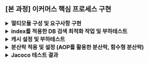 ## [본 과정] 이커머스 핵심 프로세스 구현

<details>
  <summary style="font-weight: bold; font-size: 17px;">멀티모듈 구성 및 요구사항 구현</summary>

## ERD

<img src="docs/images/movie.png" width="1000">

### 테이블 구성

- movie : 영화의 기본정보
- theater : 영화관 정보
- screen: 영화관의 상영관 정보
- schedule: 상영관의 일정표
- reservation: 영화예매 정보
- seat: 좌석 정보

## 멀티 모듈 구성도

```vi
├── movie-api/
│   └── interfaces/
│       ├── dto
│       └── controller
│
├── movie-domain/
│   ├── enums
│   ├── exception
│   ├── movie/
│   │   └── domain/
│   │       ├── movie 관련 POJO domain
│   │       ├── dto
│   │       ├── service
│   │       └── repository
│   ├── response
│   └── userAccount
│
├── movie-storage/
│   ├── config
│   ├── movie/
│   │   ├── mapper
│   │   ├── repository/
│   │   │   ├── JpaRepository
│   │   │   └── RepositoryImpl
│   │   └── entity/
│   │       └── MovieEntity
│   └── userAccount
│
└── movie-infrastructures/
    └── ... redis 추가를 위한 모듈
```
- movie-api
  - 외부와 통신을 담당하는 interfaces 영역으로 분리
- movie-domain
  - layered architecture 및 도메인 중심적인 관심사 분리를 위한 clean architecture 구성
- movie-storage
  - 도메인의 DI를 적용하기 위해 persistence layer 분리
  - 추후 디비 구성 변경을 용이하게 하기 위한 구성
  - NoSql을 추가 가능하도록 추가함
- movie-infrastructure
  - redis, kafka 등 인프라를 구성하기 위한 모듈

## 응답 api 구성

- url : /api/schedules?theaterId=1
- response
```json
GET http://localhost:8080/api/schedule?theaterId=1

HTTP/1.1 200 

{
  "resultCode": "SUCCESS",
  "result": [
    {
      "id": 1,
      "theater": {
        "id": 1,
        "name": "A영화관"
      },
      "screen": {
        "id": 1,
        "theaterId": 1,
        "name": "1관"
      },
      "movie": {
        "id": 1,
        "title": "범죄도시",
        "releaseDate": "2025-01-01T00:00:00",
        "thumbnailUrl": "http://thumbnailA.png",
        "runningTime": "120",
        "filmRating": "R_15",
        "genre": "ACTION"
      },
      "timeTables": [
        {
          "startDate": "2025-01-08T08:00:00",
          "endDate": "2025-01-08T10:00:00"
        },
        {
          "startDate": "2025-01-08T10:00:00",
          "endDate": "2025-01-08T12:00:00"
        },
        {
          "startDate": "2025-01-08T12:00:00",
          "endDate": "2025-01-08T14:00:00"
        },
        {
          "startDate": "2025-01-08T14:00:00",
          "endDate": "2025-01-08T16:00:00"
        },
        {
          "startDate": "2025-01-08T16:00:00",
          "endDate": "2025-01-08T18:00:00"
        },
        {
          "startDate": "2025-01-08T18:00:00",
          "endDate": "2025-01-08T20:00:00"
        },
        {
          "startDate": "2025-01-08T20:00:00",
          "endDate": "2025-01-08T22:00:00"
        },
        {
          "startDate": "2025-01-08T22:00:00",
          "endDate": "2025-01-08T23:00:00"
        }
      ]
    },

    ...
```

</details>


<details>
  <summary style="font-weight: bold; font-size: 17px;">index를 적용한 DB 검색 최적화 작업 및 부하테스트</summary>

<details>
  <summary style="font-weight: bold; font-size: 15px;">테스트 환경</summary>

#### 데미 데이스 수량

|    | 영화관 | 상영관   | 스케줄     | 영화  |
|----|-----|-------|---------|-----|
| 데이터 수량 | 100 | 1,000 | 100,000 | 500 |

> - 하나의 영화관은 10개의 상양관을 가진다.
> - 하나의 상영관은 랜덤한 하나의 영화를 가지며, 10개의 스케줄을 가진다.
> - 영화는 랜덤한 5개의 장르중 하나를 가지며, 2024-12-01 ~ 12-31가지의 랜덤한 개봉일을 가진다.

#### 부하 테스트

영화1 ~ 영화500 중 랜덤한 영화명 and 5개의 장르중 랜덤한 하나의 장르를 검색 조건으로 가진다. 

</details>

<details>
  <summary style="font-weight: bold; font-size: 15px;">모든 영화 스케줄 조회 - 메인 페이지</summary>

#### 쿼리

```sql
select
    se2_0.id,
    se2_0.created_at,
    se2_0.created_by,
    se2_0.modified_at,
    se2_0.modified_by,
    se2_0.name,
    se2_0.theater_id,
    se1_0.id,
    te1_0.id,
    te1_0.name,
    me1_0.id,
    me1_0.title,
    me1_0.film_rating,
    me1_0.genre,
    me1_0.released_at,
    me1_0.thumbnail_url,
    me1_0.running_time,
    se1_0.start_time,
    se1_0.end_time
from
    schedule se1_0
join theater te1_0 on te1_0.id=se1_0.theater_id
join screen se2_0 on se2_0.id=se1_0.screen_id
join movie me1_0 on me1_0.id=se1_0.movie_id
order by
    me1_0.released_at
```

#### 인덱스 적용전 실행계획

| id | select\_type | table | partitions | type | possible\_keys | key | key\_len | ref | rows | filtered | Extra |
| :--- | :--- | :--- | :--- | :--- | :--- | :--- | :--- | :--- | :--- | :--- | :--- |
| 1 | SIMPLE | se1\_0 | null | ALL | null | null | null | null | 99528 | 100 | Using where; Using temporary; Using filesort |
| 1 | SIMPLE | me1\_0 | null | eq\_ref | PRIMARY | PRIMARY | 8 | movie02.se1\_0.movie\_id | 1 | 100 | null |
| 1 | SIMPLE | te1\_0 | null | eq\_ref | PRIMARY | PRIMARY | 8 | movie02.se1\_0.theater\_id | 1 | 100 | null |
| 1 | SIMPLE | se2\_0 | null | eq\_ref | PRIMARY | PRIMARY | 8 | movie02.se1\_0.screen\_id | 1 | 100 | null |

#### 부하 테스트 결과

<img src="./docs/k6/all-schedule/before-appling-index.png">

</details>

<details>
  <summary style="font-weight: bold; font-size: 15px;">검색 조건을 적용한 영화 스케줄 조회</summary>

### 개요

영화명과 영화 장를를 이용한 검색 비교시  단일 인덱스 or 복합 인덱스를 적용한 조회 성능을 비교하고자 한다.  

- 쿼리

```sql
select
    se2_0.id, se2_0.created_at, se2_0.created_by, se2_0.modified_at, se2_0.modified_by, se2_0.name,
    se2_0.theater_id, se1_0.id, te1_0.id, te1_0.name, me1_0.id, me1_0.title,
    me1_0.film_rating, me1_0.genre, me1_0.released_at, me1_0.thumbnail_url,
    me1_0.running_time, se1_0.start_time, se1_0.end_time
from
    schedule se1_0
    join theater te1_0 on te1_0.id=se1_0.theater_id
    join screen se2_0 on se2_0.id=se1_0.screen_id
    join movie me1_0 on me1_0.id=se1_0.movie_id
where me1_0.title like '영화10%'
    and me1_0.genre = 'ACTION'
order by
    me1_0.released_at
```

### movie 단일 인덱스

- 적용한 인덱스 DDL

```sql
create index idx_movie_genre on movie(genre);
create index idx_movie_title on movie(title);
create index idx_movie_released on movie(released_at);
```

- 실행계획

| id | select\_type | table | partitions | type | possible\_keys | key | key\_len | ref | rows | filtered | Extra |
| :--- | :--- | :--- | :--- | :--- | :--- | :--- | :--- | :--- | :--- | :--- | :--- |
| 1 | SIMPLE | me1\_0 | null | ref | PRIMARY,idx\_movie\_genre,idx\_movie\_title | idx\_movie\_genre | 82 | const | 96 | 22.2 | Using where; Using filesort |
| 1 | SIMPLE | se1\_0 | null | ref | idx\_theater,idx\_screen,idx\_movie | idx\_movie | 9 | movie.me1\_0.id | 204 | 100 | Using where |
| 1 | SIMPLE | te1\_0 | null | eq\_ref | PRIMARY | PRIMARY | 8 | movie.se1\_0.theater\_id | 1 | 100 | null |
| 1 | SIMPLE | se2\_0 | null | eq\_ref | PRIMARY | PRIMARY | 8 | movie.se1\_0.screen\_id | 1 | 100 | null |


- 부하 테스트 결과

<img src="./docs/k6/searched-schedule/2.movie-single-index.png">

<br>

### movie 복합 인덱스

적용한 복합 인덱스 ddl

```sql
create index idx_title_genre_released_at on movie(title, genre, released_at);
```

- 실행계획

| id | select\_type | table | partitions | type | possible\_keys | key | key\_len | ref | rows | filtered | Extra |
| :--- | :--- | :--- | :--- | :--- | :--- | :--- | :--- | :--- | :--- | :--- | :--- |
| 1 | SIMPLE | me1\_0 | null | range | PRIMARY,idx\_title\_genre\_released\_at | idx\_title\_genre\_released\_at | 484 | null | 11 | 10 | Using index condition; Using filesort |
| 1 | SIMPLE | se1\_0 | null | ref | idx\_theater,idx\_screen,idx\_movie | idx\_movie | 9 | movie.me1\_0.id | 204 | 100 | Using where |
| 1 | SIMPLE | te1\_0 | null | eq\_ref | PRIMARY | PRIMARY | 8 | movie.se1\_0.theater\_id | 1 | 100 | null |
| 1 | SIMPLE | se2\_0 | null | eq\_ref | PRIMARY | PRIMARY | 8 | movie.se1\_0.screen\_id | 1 | 100 | null |

- 부하 테스트 결과

<img src="./docs/k6/searched-schedule/3.movie-multi-index.png">

### 결론

- RPS(Request per Second) 비교
  - 단일 인덱스 적용시 평균 RPS: 3,019.44
  - 복합 인덱스 적용시 평균 RPS: 3,219.11
- 응답 시간 (HTTP Response Duration)
  - 단일 인덱스
    - 평균: 115.98ms
    - p(90): 292.67ms
    - p(95): 365.73ms
  - 복합 인덱스
    - 평균: 108.83ms
    - p(90): 267.82ms
    - p(95): 327.58ms 
    
> - 상당한 쿼리 개선 효과는 보이지 못했지만 p(90) 기준 대략 10% 의 성능 향상을 보임
> - RDBMS는 하나의 테이블에 하나의 인덱스를 적용하여 쿼리가 동작하기 때문에 여러개의 인덱스가 존재한다면 그 중 가장 효율적인 인덱스 하나를 선택하여 적용한다.
> - 이때, 복합 인덱스를 적용한다면 쿼리 조회 성능 향상을 기대할 수 있다.

<br>

### Like vs 동등 비교연산자

- like 실행계획

| id | select\_type | table | partitions | type | possible\_keys | key | key\_len | ref | rows | filtered | Extra |
| :--- | :--- | :--- | :--- | :--- | :--- | :--- | :--- | :--- | :--- | :--- | :--- |
| 1 | SIMPLE | me1\_0 | null | range | PRIMARY,idx\_title\_genre\_released\_at | idx\_title\_genre\_released\_at | 484 | null | 10 | 10 | Using index condition; Using temporary; Using filesort |
| 1 | SIMPLE | se1\_0 | null | ALL | idx\_schedule\_theater | null | null | null | 99528 | 10 | Using where; Using join buffer \(hash join\) |
| 1 | SIMPLE | te1\_0 | null | eq\_ref | PRIMARY | PRIMARY | 8 | movie.se1\_0.theater\_id | 1 | 100 | null |
| 1 | SIMPLE | se2\_0 | null | eq\_ref | PRIMARY | PRIMARY | 8 | movie.se1\_0.screen\_id | 1 | 100 | null |


- 동등 연산 실행계획

| id | select\_type | table | partitions | type | possible\_keys | key | key\_len | ref | rows | filtered | Extra |
| :--- | :--- | :--- | :--- | :--- | :--- | :--- | :--- | :--- | :--- | :--- | :--- |
| 1 | SIMPLE | me1\_0 | null | ref | PRIMARY,idx\_title\_genre\_released\_at | idx\_title\_genre\_released\_at | 484 | const,const | 1 | 100 | Using temporary; Using filesort |
| 1 | SIMPLE | se1\_0 | null | ALL | idx\_schedule\_theater | null | null | null | 99528 | 10 | Using where; Using join buffer \(hash join\) |
| 1 | SIMPLE | te1\_0 | null | eq\_ref | PRIMARY | PRIMARY | 8 | movie.se1\_0.theater\_id | 1 | 100 | null |
| 1 | SIMPLE | se2\_0 | null | eq\_ref | PRIMARY | PRIMARY | 8 | movie.se1\_0.screen\_id | 1 | 100 | null |

- 부하 테스트 결과

<img src="./docs/k6/searched-schedule/4.movie-title-eq.png">

### 결론

- RPS(Request per Second) 비교
  - like 적용시 평균 RPS: 3,219.11/s
  - 동등 비교연산자 적용시 평균 RPS: 5,315.03/s
- 응답 시간 (HTTP Response Duration)
  - like 연산자
    - 평균: 108.83ms
    - p(90): 267.82ms
    - p(95): 327.58ms
  - 동등 비교 연산자
    - 평균: 65.89ms
    - p(90): 181.28ms
    - p(95): 262.81ms

> - like 연산자에 비해 동등 비교연산자를 사용시 p(95) 기준 대략 20%의 조회 쿼리 성능의 향상을 보임

</details>

</details>

<details>
  <summary style="font-weight: bold; font-size: 17px;">캐시 설정 및 부하테스트</summary>

<details>
  <summary style="font-weight: bold; font-size: 15px;">로컬 캐시 & 부하 테스트</summary>

### 로컬 캐시 설정 및 적용

- 적용 캐시 종류 
  - caffeine 캐시
  - 캐시 종료: 10분 (expiredAfterWrite)
  - 캐시 크기: 500

- 총 데이터
  - 장르 : ACTION, ROMANCE, HORROR, SF, ANIMATION (5가지 장르)
  - 영화명: 영화명은 영화1 부터 영화500까지 존재함
  - 테스트
    - 영화1 ~ 영화10 
    - 영화1 ~ 영화100 
    - 영화1 ~ 영화250


### 실행 계획

| id | select\_type | table | partitions | type | possible\_keys | key | key\_len | ref | rows | filtered | Extra |
| :--- | :--- | :--- | :--- | :--- | :--- | :--- | :--- | :--- | :--- | :--- | :--- |
| 1 | SIMPLE | me1\_0 | null | range | PRIMARY,idx\_title\_genre\_released\_at | idx\_title\_genre\_released\_at | 484 | null | 111 | 10 | Using index condition; Using filesort |
| 1 | SIMPLE | se1\_0 | null | ref | idx\_theater,idx\_screen,idx\_movie | idx\_movie | 9 | movie.me1\_0.id | 204 | 100 | Using where |
| 1 | SIMPLE | te1\_0 | null | eq\_ref | PRIMARY | PRIMARY | 8 | movie.se1\_0.theater\_id | 1 | 100 | null |
| 1 | SIMPLE | se2\_0 | null | eq\_ref | PRIMARY | PRIMARY | 8 | movie.se1\_0.screen\_id | 1 | 100 | null |



### 성능 비교

- 영화1 ~ 영화10 (총 10개의 영화), 5가지 장르

#### 부하 테스트 결과

<img src="./docs/k6/local-cache-schedule/1.1-10.png">

- 영화1 ~ 영화100 (총 100개의 영화), 5가지 장르

#### 부하 테스트 결과

<img src="./docs/k6/local-cache-schedule/2.1-100.png">

- 영화1 ~ 영화250 (총 250개의 영화), 5가지 장르

#### 부하 테스트 결과

<img src="./docs/k6/local-cache-schedule/3.1-250.png">

### 결론

> 영화1 ~ 영화100 데이터 검색 시, 가장 좋은 성능을 나타냄

</details>

<details>
  <summary style="font-weight: bold; font-size: 15px;">Redis 캐시 & 부하 테스트</summary>

### 캐시 데이터

- 적용 캐시 종류
  - redis (Lsssecttuce)
  - TTL: 10분

- 총 데이터
  - 장르 : ACTION, ROMANCE, HORROR, SF, ANIMATION (5가지 장르)
  - 영화명: 영화명은 영화1 부터 영화500까지 존재함
  - 테스트
    - 영화1 ~ 영화100
    - 영화1 ~ 영화250
    
### 실행 계획

| id | select\_type | table | partitions | type | possible\_keys | key | key\_len | ref | rows | filtered | Extra |
| :--- | :--- | :--- | :--- | :--- | :--- | :--- | :--- | :--- | :--- | :--- | :--- |
| 1 | SIMPLE | me1\_0 | null | range | PRIMARY,idx\_title\_genre\_released\_at | idx\_title\_genre\_released\_at | 484 | null | 111 | 10 | Using index condition; Using filesort |
| 1 | SIMPLE | se1\_0 | null | ref | idx\_theater,idx\_screen,idx\_movie | idx\_movie | 9 | movie.me1\_0.id | 204 | 100 | Using where |
| 1 | SIMPLE | te1\_0 | null | eq\_ref | PRIMARY | PRIMARY | 8 | movie.se1\_0.theater\_id | 1 | 100 | null |
| 1 | SIMPLE | se2\_0 | null | eq\_ref | PRIMARY | PRIMARY | 8 | movie.se1\_0.screen\_id | 1 | 100 | null |


### 성능 비교

- 영화1 ~ 영화100 (총 100개의 영화), 5가지 장르

부하 테스트 결과

<img src="./docs/k6/redis-cache-schedule/1.1-100.png">

- 영화1 ~ 영화500 (총 250개의 영화), 5가지 장르

부하 테스트 결과

<img src="./docs/k6/redis-cache-schedule/2.1-500.png">

|          | 검색 범위                            | 상능비교 (p(95) 기준) |
|----------|----------------------------------|-----------------|
| 로컬 캐시    | 영화1 ~ 영화250 (총 250개의 영화), 5가지 장르 | 434.88ms        |
| redis 캐시 | 영화1 ~ 영화500 (총 500개의 영화), 5가지 장르 | 314.51ms        |

> 로컬 캐시 대비 redis를 적용한 분산 캐시가 약 25% 이상 빠른 것을 확인함

</details>

</details>

<details>
  <summary style="font-weight: bold; font-size: 17px;">분산락 적용 및 설정 (AOP를 활용한 분산락, 함수형 분산락)</summary>

### AOP 룰 설정한 분산락 성능 테스트
  - 5번의 테스트를 진행하여 평균 약 `920ms`의 성능을 보임

<img src="./docs/images/AOP-distributed-lock.png" width="550">


### 함수형 분산락 성능 테스트
  - 5번의 테스트를 진행하여 평균 약 `870ms`의 성능을 보임

<img src="./docs/images/functional-distributed-lock.png" width="550">

> 함수형 분산락의 성능이 대략 `50ms` 의 빠른 성능을 보임

### AOP 분산락과 함수형 기반 분산락의 속도 차이가 발생하는 이유는 무엇일까?

실행흐름의 차이  
```
// AOP 분산락
AOP 프록시가 메서드 호출을 가로챔 -> 릭 적용 -> 메서드 실행

// 함수형 기반 분산락
메서드 내부에서 직접 함수형 분산락 실행 -> 락 적용 후 실행
```
AOP 기반은 메서드 호출을 감싸는 프록시가 만들어져 있고, 함수형 기반은 메서드 내부에서 직접 락을 적용하한 후 실행하기 때문에 속도의 차이가 발생한다.

### waitTime, leaseTime

하나의 예약 API 호출시 많게는 900ms 적게는 800ms의 속도를 보였다. 락을 획득하기 위해 대기하는 `waitTime`은 1초로도 충분하지만 
5초로 주어 락을 순차적으로 가져갈 수 있도록 하였으며, leaseTime 또한 5초를 주어 획득한 락 내에 충분히 API가 처리될 수 있도록 보장함

### 

</details>

<details>
  <summary style="font-weight: bold; font-size: 17px;">Jacoco 테스트 결과</summary>

> jacoco 테스트를 진행한 모듈은 movie-api, movie-domain. movie-storage 이다.

### Api

<img src="./docs/images/jacoco-api.png">

- 통합 테스트를 진행하였으며 작성된 테스트 코드 클래스는 아래와 같다.
  - ScheduleControllerTest
  - ReservationControllerTest

>interfaces 에 위치하는 controller 의 테스트 커버리지를 80% 이상 향상 시키도록 테스트 케이스를 작성했으며, 100%으로 테스트 통과율을 보임

### Domain

<img src="./docs/images/jacoco-domain.png">

- Mock 테스트를 진행하였으며, 테스트를 작성한 클래스는 아래와 같다.
  - SeatTest
    - 5자리 이상 예약 시도 유효성 테스트
    - 연속된 자리 예약 시도 유효성 테스트
  - ReservationTest
    - 이미 점유된 좌석 확인 테스트
    - 점유되지 않은 좌석이라면 예약이 가능한지 테스트
  - ScheduleServiceTest
    - 영화관 id를 이용한 스케줄 목록조회 테스트
    - 영화명, 장르를 이용한 스케줄 목록조회 테스트
    - 영화관, 장르를 이용하여, 인메모리 캐시에서 스케줄 목록조회 테스트
    - 영화관, 장르를 이용하여, Redis 캐시에서 스케줄 목록조회 테스트
  - ReservationServiceTest
    - 스케줄 id와 좌석 ids를 이용하여 예약 목록조회 테스트
    - 스케줄 id, 좌석 ids, 사용자 id로 좌석 예약 테스트
  - UserAccountServiceTest
    - token을 이용한 단일 사용자 조회 테스트

> 도메인 또한 80% 이상의 커버리지를 확인함

### Storage 테스트

<img src="./docs/images/jacoco-storage.png">

- 통합 테스트로 진행했으며, 테스트 코드를 작성한 클래스는 아래와 같다.
  - ScheduleRepositoryTest
    - 영화관 id를 이용한 스케줄 목록조회
    - 영화명, 장르를 이용한 스케줄 목록조회
  - ReservationRepositoryTest
    - 스케줄 id, 좌석 ids를 이용한 예약정보 목록조회
    - 스케줄 id, 좌석 ids, 사용자 id를 이용한 좌석 예약
  - UserAccountRepositoryTest
    - token을 이용한 단일 사용자 조회

> instruction & Branch Coverage 를 50% 이상 보임


</details>

